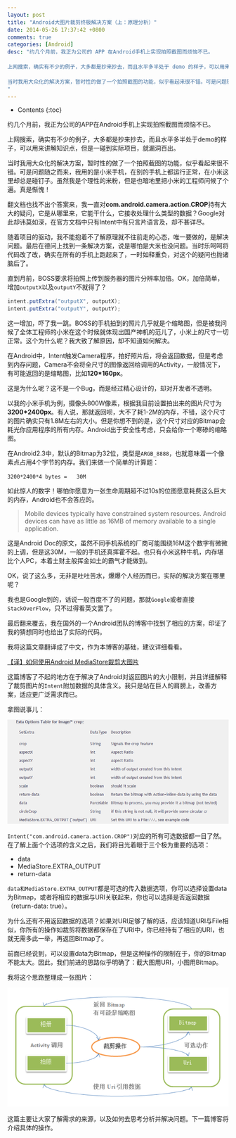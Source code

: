 ```yaml
---
layout: post
title: "Android大图片裁剪终极解决方案（上：原理分析）"
date: 2014-05-26 17:37:42 +0800
comments: true
categories: [Android]
desc: "约几个月前，我正为公司的 APP 在Android手机上实现拍照截图而烦恼不已。

上网搜索，确实有不少的例子，大多都是抄来抄去，而且水平多半处于 demo 的样子，可以用来讲解知识点，但是一碰到实际项目，就漏洞百出。

当时我用大众化的解决方案，暂时性的做了一个拍照截图的功能，似乎看起来很不错。可是问题随之而来，我用的是小米手机，在别的手机上都运行正常，在小米这里却总是碰钉子。虽然我是个理性的米粉，但是也暗地里把小米的工程师问候了个遍。真是惭愧！
"
---
```


* Contents
{:toc}

约几个月前，我正为公司的APP在Android手机上实现拍照截图而烦恼不已。

上网搜索，确实有不少的例子，大多都是抄来抄去，而且水平多半处于demo的样子，可以用来讲解知识点，但是一碰到实际项目，就漏洞百出。

当时我用大众化的解决方案，暂时性的做了一个拍照截图的功能，似乎看起来很不错。可是问题随之而来，我用的是小米手机，在别的手机上都运行正常，在小米这里却总是碰钉子。虽然我是个理性的米粉，但是也暗地里把小米的工程师问候了个遍。真是惭愧！

翻文档也找不出个答案来，我一直对**com.android.camera.action.CROP**持有大大的疑问，它是从哪里来，它能干什么，它接收处理什么类型的数据？Google对此却讳莫如深，在官方文档中只有Intent中有只言片语言及，却不甚详尽。

随着项目的驱动，我不能抱着不了解原理就不往前走的心态，唯一要做的，是解决问题。最后在德问上找到一条解决方案，说是哪怕是大米也没问题。当时乐呵呵将代码改了改，确实在所有的手机上跑起来了，一时如释重负，对这个的疑问也抛诸脑后了。

直到月前，BOSS要求将拍照上传到服务器的图片分辨率加倍。OK，加倍简单，增加``outputX``以及``outputY``不就得了？

```java
intent.putExtra("outputX", outputX);
intent.putExtra("outputY", outputY);
```

这一增加，吓了我一跳。BOSS的手机拍到的照片几乎就是个缩略图，但是被我问候了全体工程师的小米在这个时候就体现出国产神机的范儿了，小米上的尺寸一切正常。这个为什么呢？我大致了解原因，却不知道如何解决。

在Android中，Intent触发Camera程序，拍好照片后，将会返回数据，但是考虑到内存问题，Camera不会将全尺寸的图像返回给调用的Activity，一般情况下，有可能返回的是缩略图，比如**120*160px**。

这是为什么呢？这不是一个Bug，而是经过精心设计的，却对开发者不透明。

以我的小米手机为例，摄像头800W像素，根据我目前设置拍出来的图片尺寸为**3200*2400px**。有人说，那就返回呗，大不了耗1-2M的内存，不错，这个尺寸的图片确实只有1.8M左右的大小。但是你想不到的是，这个尺寸对应的Bitmap会耗光你应用程序的所有内存。Android出于安全性考虑，只会给你一个寒碜的缩略图。

在Android2.3中，默认的Bitmap为32位，类型是``ARGB_8888``，也就意味着一个像素点占用4个字节的内存。我们来做一个简单的计算题：

`` 3200*2400*4 bytes =   30M ``

如此惊人的数字！哪怕你愿意为一张生命周期超不过10s的位图愿意耗费这么巨大的内存，Android也不会答应的。

> Mobile devices typically have constrained system resources. 
> Android devices can have as little as 16MB of memory available to a single application.

这是Android Doc的原文，虽然不同手机系统的厂商可能围绕16M这个数字有微微的上调，但是这30M，一般的手机还真挥霍不起。也只有小米这种牛机，内存堪比个人PC，本着土财主般挥金如土的霸气才能做到。

OK，说了这么多，无非是吐吐苦水，爆爆个人经历而已，实际的解决方案在哪里呢？

我也是Google到的，话说一般百度不了的问题，那就``Google``或者直接``StackOverFlow``，只不过得看英文罢了。

最后翻来覆去，我在国外的一个Android团队的博客中找到了相应的方案，印证了我的猜想同时也给出了实际的代码。

我将这篇文章翻译成了中文，作为本博客的基础，建议详细看看。

[【译】如何使用Android MediaStore裁剪大图片][1]

这篇博客了不起的地方在于解决了Android对返回图片的大小限制，并且详细解释了裁剪图片的``Intent``附加数据的具体含义。我只是站在巨人的肩膀上，改善方案，适应更广泛需求而已。

拿图说事儿：

![Intent Options][2]

``Intent("com.android.camera.action.CROP")``对应的所有可选数据都一目了然。在了解上面个个选项的含义之后，我们将目光着眼于三个极为重要的选项：

- data
- MediaStore.EXTRA_OUTPUT
- return-data

``data和MediaStore.EXTRA_OUTPUT``都是可选的传入数据选项，你可以选择设置data为Bitmap，或者将相应的数据与URI关联起来，你也可以选择是否返回数据（return-data: true）。

为什么还有不用返回数据的选项？如果对URI足够了解的话，应该知道URI与File相似，你所有的操作如裁剪将数据都保存在了URI中，你已经持有了相应的URI，也就无需多此一举，再返回Bitmap了。

前面已经说到，可以设置data为Bitmap，但是这种操作的限制在于，你的Bitmap不能太大。因此，我们前进的思路似乎明确了：截大图用URI，小图用Bitmap。

我将这个思路整理成一张图片：

![idea][3]

这篇主要让大家了解需求的来源，以及如何去思考分析并解决问题。下一篇博客将介绍具体的操作。

[1]: http://my.oschina.net/ryanhoo/blog/86843
[2]: /images/blog/android/144805_wCcI_245415.png
[3]: /images/blog/android/151831_7gRC_245415.png
